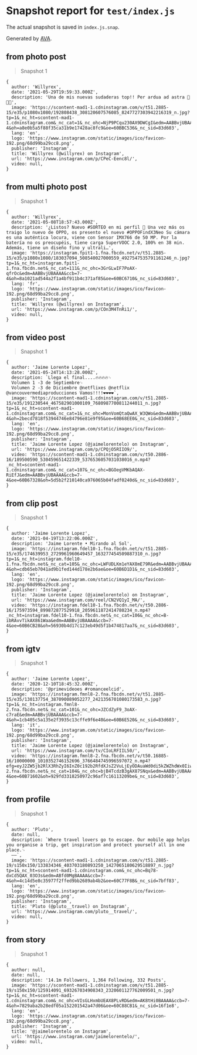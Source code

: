 # Snapshot report for `test/index.js`

The actual snapshot is saved in `index.js.snap`.

Generated by [AVA](https://avajs.dev).

## from photo post

> Snapshot 1

    {
      author: 'Willyrex',
      date: '2021-05-29T19:59:33.000Z',
      description: 'Una de mis nuevas sudaderas top!! Per ardua ad astra 🚀🚀🚀',
      image: 'https://scontent-mad1-1.cdninstagram.com/v/t51.2885-15/e35/p1080x1080/192808438_308120607576085_8247727303942216319_n.jpg?tp=1&_nc_ht=scontent-mad1-1.cdninstagram.com&_nc_cat=1&_nc_ohc=NjP9PCqu230AX9DWCgI&edm=AABBvjUBAAAA&ccb=7-4&oh=a8e0b5a5f88f35ca31b9e17428ac8fc9&oe=60BBC536&_nc_sid=83d603',
      lang: 'en',
      logo: 'https://www.instagram.com/static/images/ico/favicon-192.png/68d99ba29cc8.png',
      publisher: 'Instagram',
      title: 'Willyrex (@willyrex) on Instagram',
      url: 'https://www.instagram.com/p/CPeC-Eenc8l/',
      video: null,
    }

## from multi photo post

> Snapshot 1

    {
      author: 'Willyrex',
      date: '2021-05-08T18:57:43.000Z',
      description: '¿Listos? Nuevo #SORTEO en mi perfil 📱 Una vez más os traigo lo nuevo de OPPO, os presento el nuevo #OPPOFindX3Neo Su cámara es una auténtica locura, viene con Sensor IMX766 de 50 MP. Por la batería no os preocupéis, tiene carga SuperVOOC 2.0, 100% en 38 min. Además, tiene un diseño fino y ultrali…',
      image: 'https://instagram.fpit1-1.fna.fbcdn.net/v/t51.2885-15/e35/p1080x1080/183037094_508540027000559_4927547535791161246_n.jpg?tp=1&_nc_ht=instagram.fpit1-1.fna.fbcdn.net&_nc_cat=111&_nc_ohc=3GrGLwIF7PoAX-qfrOc&edm=AABBvjUBAAAA&ccb=7-4&oh=8a1021ad544a2f1a4bf911b4c371af85&oe=60BC6710&_nc_sid=83d603',
      lang: 'fr',
      logo: 'https://www.instagram.com/static/images/ico/favicon-192.png/68d99ba29cc8.png',
      publisher: 'Instagram',
      title: 'Willyrex (@willyrex) on Instagram',
      url: 'https://www.instagram.com/p/COn3M4TnRi1/',
      video: null,
    }

## from video post

> Snapshot 1

    {
      author: 'Jaime Lorente Lopez',
      date: '2021-05-24T14:13:28.000Z',
      description: `Llega el final....🔥🔥🔥🔥␊
      Volumen 1 -3 de Septiembre␊
      Volumen 2 -3 de Diciembre @netflixes @netflix @vancouvermediaproducciones Vamos!!!!❤️❤️❤️❤️`,
      image: 'https://scontent-mad1-1.cdninstagram.com/v/t51.2885-15/e35/191230544_467582901000109_7680987700811244011_n.jpg?tp=1&_nc_ht=scontent-mad1-1.cdninstagram.com&_nc_cat=1&_nc_ohc=MonVomQtaQwAX_W3QWo&edm=AABBvjUBAAAA&ccb=7-4&oh=2becd7818f53944746e84796e81e9f95&oe=60B68EE0&_nc_sid=83d603',
      lang: 'en',
      logo: 'https://www.instagram.com/static/images/ico/favicon-192.png/68d99ba29cc8.png',
      publisher: 'Instagram',
      title: 'Jaime Lorente Lopez (@jaimelorentelo) on Instagram',
      url: 'https://www.instagram.com/p/CPQjO5RIIO9/',
      video: 'https://scontent-mad1-1.cdninstagram.com/v/t50.2886-16/189500590_530459651422339_5376536057031038016_n.mp4?_nc_ht=scontent-mad1-1.cdninstagram.com&_nc_cat=107&_nc_ohc=BGOegVMKbAQAX-RiEfJ&edm=AABBvjUBAAAA&ccb=7-4&oe=60B67328&oh=5d5b2f210140ca976065b04fadf0240d&_nc_sid=83d603',
    }

## from clip post

> Snapshot 1

    {
      author: 'Jaime Lorente Lopez',
      date: '2021-04-19T13:22:06.000Z',
      description: 'Jaime Lorente • Mirando al Sol',
      image: 'https://instagram.fdel10-1.fna.fbcdn.net/v/t51.2885-15/e35/174639953_2729961960649457_163277454509887310_n.jpg?tp=1&_nc_ht=instagram.fdel10-1.fna.fbcdn.net&_nc_cat=105&_nc_ohc=LWFUDLKm1eYAX8mE79R&edm=AABBvjUBAAAA&ccb=7-4&oh=cdb65eb7041ad9b1fed144d178e2b6ae&oe=60B6D1D1&_nc_sid=83d603',
      lang: 'en',
      logo: 'https://www.instagram.com/static/images/ico/favicon-192.png/68d99ba29cc8.png',
      publisher: 'Instagram',
      title: 'Jaime Lorente Lopez (@jaimelorentelo) on Instagram',
      url: 'https://www.instagram.com/reel/CN2VQ1yI_MA/',
      video: 'https://instagram.fdel10-1.fna.fbcdn.net/v/t50.2886-16/175973594_899872877529918_2059611872414780234_n.mp4?_nc_ht=instagram.fdel10-1.fna.fbcdn.net&_nc_cat=106&_nc_ohc=B-ibRAvvTikAX861Waa&edm=AABBvjUBAAAA&ccb=7-4&oe=60B6CB28&oh=56930b4d17c123eb49d5f1b474817aa7&_nc_sid=83d603',
    }

## from igtv

> Snapshot 1

    {
      author: 'Jaime Lorente Lopez',
      date: '2020-12-10T18:45:32.000Z',
      description: '@primevideoes #romanceelcid',
      image: 'https://instagram.fmnl8-2.fna.fbcdn.net/v/t51.2885-15/e35/130137754_387090089052277_2421356701080173583_n.jpg?tp=1&_nc_ht=instagram.fmnl8-2.fna.fbcdn.net&_nc_cat=101&_nc_ohc=JZCdZyF9_3oAX-c7raE&edm=AABBvjUBAAAA&ccb=7-4&oh=1cb405c5a135e2f3935c13cffe9f6e40&oe=60B6E520&_nc_sid=83d603',
      lang: 'it',
      logo: 'https://www.instagram.com/static/images/ico/favicon-192.png/68d99ba29cc8.png',
      publisher: 'Instagram',
      title: 'Jaime Lorente Lopez (@jaimelorentelo) on Instagram',
      url: 'https://www.instagram.com/tv/CIoLRFIIL50/',
      video: 'https://instagram.fmnl8-2.fna.fbcdn.net/v/t50.16885-16/10000000_1010352746152696_3766484745996597072_n.mp4?efg=eyJ2ZW5jb2RlX3RhZyI6InZ0c192b2RfdXJsZ2VuLjEyODAuaWd0di5kZWZhdWx0IiwicWVfZ3JvdXBzIjoiW1wiaWdfd2ViX2RlbGl2ZXJ5X3Z0c19vdGZcIl0ifQ&_nc_ht=instagram.fmnl8-2.fna.fbcdn.net&_nc_cat=104&_nc_ohc=bjB4TcdzB3gAX87SNqx&edm=AABBvjUBAAAA&vs=17921513125484419_434417385&_nc_vs=HBksFQAYJEdJQ1dtQUQ0UW9nVTZaWURBRkQzRGJuclBVVTBidlZCQUFBRhUAAsgBABUAGCRHQ1RFc1FjQXE2YVhZTUlBQU5oOExwQkZ1Sk4zYnZWQkFBQUYVAgLIAQAoABgAGwGIB3VzZV9vaWwBMRUAACaG0%2FqkqeHVPxUCKAJDMywXQGurtkWhysEYEmRhc2hfYmFzZWxpbmVfM192MREAdewHAA%3D%3D&_nc_rid=878c3c122c&ccb=7-4&oe=60B71602&oh=929fd3318250972c96af7c16113209be&_nc_sid=83d603',
    }

## from profile

> Snapshot 1

    {
      author: 'Pluto',
      date: null,
      description: `Where travel lovers go to escape. Our mobile app helps you organise a trip, get inspiration and protect yourself all in one place.␊
      ——`,
      image: 'https://scontent-mad1-1.cdninstagram.com/v/t51.2885-19/s150x150/133834346_403703180893250_1427065180629518897_n.jpg?tp=1&_nc_ht=scontent-mad1-1.cdninstagram.com&_nc_ohc=Bq78-dxCd5QAX_03O3s&edm=ABfd0MgBAAAA&ccb=7-4&oh=4c14d5e8c35977f2ffed9bb2689ab4b2&oe=60C77F8B&_nc_sid=7bff83',
      lang: 'en',
      logo: 'https://www.instagram.com/static/images/ico/favicon-192.png/68d99ba29cc8.png',
      publisher: 'Instagram',
      title: 'Pluto (@pluto__travel) on Instagram',
      url: 'https://www.instagram.com/pluto__travel/',
      video: null,
    }

## from story

> Snapshot 1

    {
      author: null,
      date: null,
      description: '14.1m Followers, 1,364 Following, 332 Posts',
      image: 'https://scontent-mad1-1.cdninstagram.com/v/t51.2885-19/s150x150/125914091_693267034908343_2320601127762009501_n.jpg?tp=1&_nc_ht=scontent-mad1-1.cdninstagram.com&_nc_ohc=VIsGLHxmbUEAX8PLvRD&edm=AK8tHi0BAAAA&ccb=7-4&oh=7829aba2b28edf05a152201542a47d06&oe=60C88CB1&_nc_sid=16f1e8',
      lang: 'en',
      logo: 'https://www.instagram.com/static/images/ico/favicon-192.png/68d99ba29cc8.png',
      publisher: 'Instagram',
      title: '@jaimelorentelo on Instagram',
      url: 'https://www.instagram.com/jaimelorentelo/',
      video: null,
    }
